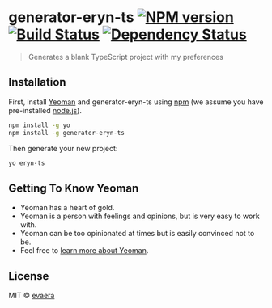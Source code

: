 # generator-eryn-ts [![NPM version][npm-image]][npm-url] [![Build Status][travis-image]][travis-url] [![Dependency Status][daviddm-image]][daviddm-url]
> Generates a blank TypeScript project with my preferences

## Installation

First, install [Yeoman](http://yeoman.io) and generator-eryn-ts using [npm](https://www.npmjs.com/) (we assume you have pre-installed [node.js](https://nodejs.org/)).

```bash
npm install -g yo
npm install -g generator-eryn-ts
```

Then generate your new project:

```bash
yo eryn-ts
```

## Getting To Know Yeoman

 * Yeoman has a heart of gold.
 * Yeoman is a person with feelings and opinions, but is very easy to work with.
 * Yeoman can be too opinionated at times but is easily convinced not to be.
 * Feel free to [learn more about Yeoman](http://yeoman.io/).

## License

MIT © [evaera](eryn.io)


[npm-image]: https://badge.fury.io/js/generator-eryn-ts.svg
[npm-url]: https://npmjs.org/package/generator-eryn-ts
[travis-image]: https://travis-ci.org/evaera/generator-eryn-ts.svg?branch=master
[travis-url]: https://travis-ci.org/evaera/generator-eryn-ts
[daviddm-image]: https://david-dm.org/evaera/generator-eryn-ts.svg?theme=shields.io
[daviddm-url]: https://david-dm.org/evaera/generator-eryn-ts
